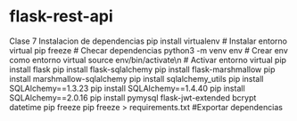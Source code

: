 # flask-rest-api
Clase 7 Instalacion de dependencias
 pip install virtualenv # Instalar entorno virtual
 pip freeze # Checar dependencias
 python3 -m venv env # Crear env como entorno virtual
 source env/bin/activate\n # Activar entorno virtual
 pip install flask
 pip install flask-sqlalchemy
 pip install flask-marshmallow
 pip install marshmallow-sqlalchemy
 pip install sqlalchemy_utils
 pip install SQLAlchemy==1.3.23
 pip install SQLAlchemy==1.4.40
 pip install SQLAlchemy==2.0.16
 pip install pymysql flask-jwt-extended bcrypt datetime
 pip freeze
 pip freeze > requirements.txt #Exportar dependencias